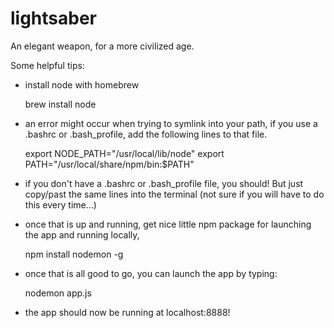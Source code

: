 lightsaber
==========

An elegant weapon, for a more civilized age.

Some helpful tips:

* install node with homebrew

  brew install node

* an error might occur when trying to symlink into your path, if you use a .bashrc or .bash_profile, add the following lines to that file.
  
  export NODE_PATH="/usr/local/lib/node"
  export PATH="/usr/local/share/npm/bin:$PATH"

* if you don't have a .bashrc or .bash_profile file, you should! But just copy/past the same lines into the terminal (not sure if you will have to do this every time...)

* once that is up and running, get nice little npm package for launching the app and running locally,
  
  npm install nodemon -g

* once that is all good to go, you can launch the app by typing:
  
  nodemon app.js

* the app should now be running at localhost:8888!